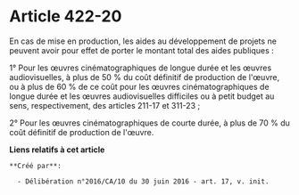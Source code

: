 # Article 422-20

En cas de mise en production, les aides au développement de projets ne peuvent avoir pour effet de porter le montant total
des aides publiques :

1° Pour les œuvres cinématographiques de longue durée et les œuvres audiovisuelles, à plus de 50 % du coût définitif de
production de l'œuvre, ou à plus de 60 % de ce coût pour les œuvres cinématographiques de longue durée et les œuvres
audiovisuelles difficiles ou à petit budget au sens, respectivement, des articles 211-17 et 311-23 ;

2° Pour les œuvres cinématographiques de courte durée, à plus de 70 % du coût définitif de production de l'œuvre.

**Liens relatifs à cet article**

	**Créé par**:

	  - Délibération n°2016/CA/10 du 30 juin 2016 - art. 17, v. init.
